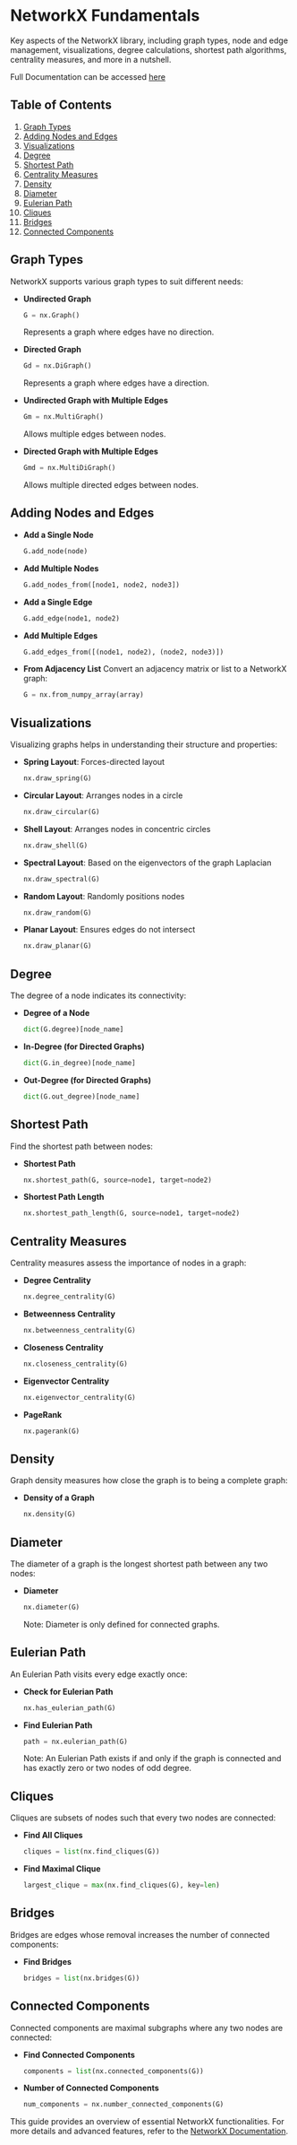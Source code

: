 # NetworkX Fundamentals

Key aspects of the NetworkX library, including graph types, node and edge management, visualizations, degree calculations, shortest path algorithms, centrality measures, and more in a nutshell.

Full Documentation can be accessed [here](https://networkx.org/documentation/stable/index.html)

## Table of Contents

1. [Graph Types](#graph-types)
2. [Adding Nodes and Edges](#adding-nodes-and-edges)
3. [Visualizations](#visualizations)
4. [Degree](#degree)
5. [Shortest Path](#shortest-path)
6. [Centrality Measures](#centrality-measures)
7. [Density](#density)
8. [Diameter](#diameter)
9. [Eulerian Path](#eulerian-path)
10. [Cliques](#cliques)
11. [Bridges](#bridges)
12. [Connected Components](#connected-components)

## Graph Types

NetworkX supports various graph types to suit different needs:

- **Undirected Graph**
  ```python
  G = nx.Graph()
  ```
  Represents a graph where edges have no direction.

- **Directed Graph**
  ```python
  Gd = nx.DiGraph()
  ```
  Represents a graph where edges have a direction.

- **Undirected Graph with Multiple Edges**
  ```python
  Gm = nx.MultiGraph()
  ```
  Allows multiple edges between nodes.

- **Directed Graph with Multiple Edges**
  ```python
  Gmd = nx.MultiDiGraph()
  ```
  Allows multiple directed edges between nodes.

## Adding Nodes and Edges

- **Add a Single Node**
  ```python
  G.add_node(node)
  ```

- **Add Multiple Nodes**
  ```python
  G.add_nodes_from([node1, node2, node3])
  ```

- **Add a Single Edge**
  ```python
  G.add_edge(node1, node2)
  ```

- **Add Multiple Edges**
  ```python
  G.add_edges_from([(node1, node2), (node2, node3)])
  ```

- **From Adjacency List**
  Convert an adjacency matrix or list to a NetworkX graph:
  ```python
  G = nx.from_numpy_array(array)
  ```

## Visualizations

Visualizing graphs helps in understanding their structure and properties:

- **Spring Layout**: Forces-directed layout
  ```python
  nx.draw_spring(G)
  ```

- **Circular Layout**: Arranges nodes in a circle
  ```python
  nx.draw_circular(G)
  ```

- **Shell Layout**: Arranges nodes in concentric circles
  ```python
  nx.draw_shell(G)
  ```

- **Spectral Layout**: Based on the eigenvectors of the graph Laplacian
  ```python
  nx.draw_spectral(G)
  ```

- **Random Layout**: Randomly positions nodes
  ```python
  nx.draw_random(G)
  ```

- **Planar Layout**: Ensures edges do not intersect
  ```python
  nx.draw_planar(G)
  ```

## Degree

The degree of a node indicates its connectivity:

- **Degree of a Node**
  ```python
  dict(G.degree)[node_name]
  ```

- **In-Degree (for Directed Graphs)**
  ```python
  dict(G.in_degree)[node_name]
  ```

- **Out-Degree (for Directed Graphs)**
  ```python
  dict(G.out_degree)[node_name]
  ```

## Shortest Path

Find the shortest path between nodes:

- **Shortest Path**
  ```python
  nx.shortest_path(G, source=node1, target=node2)
  ```

- **Shortest Path Length**
  ```python
  nx.shortest_path_length(G, source=node1, target=node2)
  ```

## Centrality Measures

Centrality measures assess the importance of nodes in a graph:

- **Degree Centrality**
  ```python
  nx.degree_centrality(G)
  ```

- **Betweenness Centrality**
  ```python
  nx.betweenness_centrality(G)
  ```

- **Closeness Centrality**
  ```python
  nx.closeness_centrality(G)
  ```

- **Eigenvector Centrality**
  ```python
  nx.eigenvector_centrality(G)
  ```

- **PageRank**
  ```python
  nx.pagerank(G)
  ```

## Density

Graph density measures how close the graph is to being a complete graph:

- **Density of a Graph**
  ```python
  nx.density(G)
  ```

## Diameter

The diameter of a graph is the longest shortest path between any two nodes:

- **Diameter**
  ```python
  nx.diameter(G)
  ```

  Note: Diameter is only defined for connected graphs.

## Eulerian Path

An Eulerian Path visits every edge exactly once:

- **Check for Eulerian Path**
  ```python
  nx.has_eulerian_path(G)
  ```

- **Find Eulerian Path**
  ```python
  path = nx.eulerian_path(G)
  ```

  Note: An Eulerian Path exists if and only if the graph is connected and has exactly zero or two nodes of odd degree.

## Cliques

Cliques are subsets of nodes such that every two nodes are connected:

- **Find All Cliques**
  ```python
  cliques = list(nx.find_cliques(G))
  ```

- **Find Maximal Clique**
  ```python
  largest_clique = max(nx.find_cliques(G), key=len)
  ```

## Bridges

Bridges are edges whose removal increases the number of connected components:

- **Find Bridges**
  ```python
  bridges = list(nx.bridges(G))
  ```

## Connected Components

Connected components are maximal subgraphs where any two nodes are connected:

- **Find Connected Components**
  ```python
  components = list(nx.connected_components(G))
  ```

- **Number of Connected Components**
  ```python
  num_components = nx.number_connected_components(G)
  ```

This guide provides an overview of essential NetworkX functionalities. For more details and advanced features, refer to the [NetworkX Documentation](https://networkx.org/documentation/stable/).
